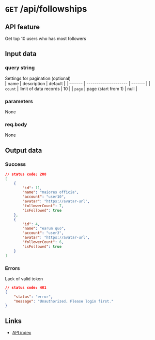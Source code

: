 # `GET` /api/followships  

## API feature
Get top 10 users who has most followers  

## Input data  
### query string  
Settings for pagination (optional)  
| name    | description           | default |
| ------- | --------------------- | ------- |
| `count` | limit of data records | 10      |
| `page`  | page (start from 1)   | null    |
### parameters  
None

### req.body  
None

## Output data  
### Success  
```json
// status code: 200
[
    {
        "id": 11,
        "name": "maiores officia",
        "account": "user10",
        "avatar": "https://avatar-url",
        "followerCount": 7,
        "isFollowed": true
    },
    {
        "id": 4,
        "name": "earum quo",
        "account": "user3",
        "avatar": "https://avatar-url",
        "followerCount": 6,
        "isFollowed": true
    }
]
```

### Errors  
Lack of valid token
```json
// status code: 401
{
    "status": "error",
    "message": "Unauthorized. Please login first."
}
```

## Links  
* [API index](../index.md)  
